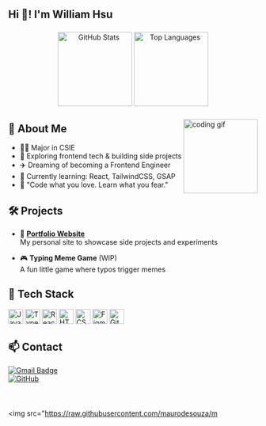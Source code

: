 <h2 align="left">Hi 👋! I'm William Hsu</h2>

###

<div align="center">
  <img src="https://github-readme-stats.vercel.app/api?username=hsumingjen&hide_title=false&hide_rank=false&show_icons=true&include_all_commits=true&count_private=true&theme=tokyonight&locale=en&hide_border=false" height="150" alt="GitHub Stats" />
  <img src="https://github-readme-stats.vercel.app/api/top-langs?username=hsumingjen&layout=compact&card_width=320&langs_count=6&theme=tokyonight&hide_border=false" height="150" alt="Top Languages" />
</div>

###

<img align="right" height="150" src="https://i.imgflip.com/65efzo.gif" alt="coding gif" />

###

## 🚀 About Me

- 🧑‍🎓 Major in CSIE  
- 🎯 Exploring frontend tech & building side projects  
- ✈️ Dreaming of becoming a Frontend Engineer
- 🌱 Currently learning: React, TailwindCSS, GSAP  
- 💬 "Code what you love. Learn what you fear."

###

## 🛠 Projects

- 🎨 [**Portfolio Website**](https://hsumingjen.github.io)  
  My personal site to showcase side projects and experiments

- 🎮 **Typing Meme Game** (WIP)  
  A fun little game where typos trigger memes

###

## 🧰 Tech Stack

<div align="left">
  <img src="https://cdn.jsdelivr.net/gh/devicons/devicon/icons/javascript/javascript-original.svg" height="30" alt="JavaScript" />
  <img src="https://cdn.jsdelivr.net/gh/devicons/devicon/icons/typescript/typescript-original.svg" height="30" alt="TypeScript" />
  <img src="https://cdn.jsdelivr.net/gh/devicons/devicon/icons/react/react-original.svg" height="30" alt="React" />
  <img src="https://cdn.jsdelivr.net/gh/devicons/devicon/icons/html5/html5-original.svg" height="30" alt="HTML" />
  <img src="https://cdn.jsdelivr.net/gh/devicons/devicon/icons/css3/css3-original.svg" height="30" alt="CSS" />
  <img src="https://cdn.jsdelivr.net/gh/devicons/devicon/icons/figma/figma-original.svg" height="30" alt="Figma" />
  <img src="https://cdn.jsdelivr.net/gh/devicons/devicon/icons/git/git-original.svg" height="30" alt="Git" />
</div>

###

## 📫 Contact

[![Gmail Badge](https://img.shields.io/static/v1?message=Gmail&logo=gmail&label=&color=D14836&logoColor=white&style=for-the-badge)](mailto:william931110@gmail.com)  
[![GitHub](https://img.shields.io/static/v1?message=GitHub&logo=github&label=&color=181717&logoColor=white&style=for-the-badge)](https://github.com/wzxjzc)

###

<br clear="both">

<img src="https://raw.githubusercontent.com/maurodesouza/m

